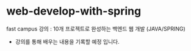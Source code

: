 ﻿# web-develop-with-spring

 fast campus 강의 : 10개 프로젝트로 완성하는 백엔드 웹 개발 (JAVA/SPRING)
 - 강의를 통해 배우는 내용을 기록할 예정 입니다.
